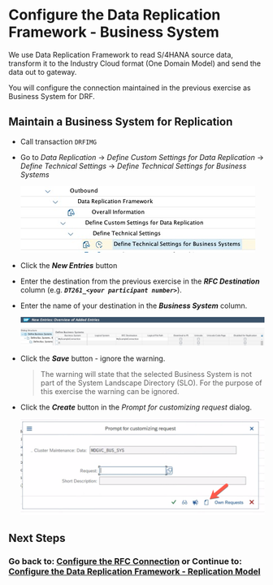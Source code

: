 # Configure the Data Replication Framework - Business System
We use Data Replication Framework to read S/4HANA source data, transform it to the Industry Cloud format (One Domain Model) and send the data out to gateway.

You will configure the connection maintained in the previous exercise as Business System for DRF.

## Maintain a Business System for Replication

- Call transaction `DRFIMG`

- Go to *Data Replication* -> *Define Custom Settings for Data Replication* -> *Define Technical Settings* -> *Define Technical Settings for Business Systems*

    ![](images/EX6_1.jpg)

- Click the ***New Entries*** button

- Enter the destination from the previous exercise in the ***RFC Destination*** column (e.g. ***`DT261_<your participant number>`***).

- Enter the name of your destination in the ***Business System*** column.

    ![](images/EX6_2.jpg)

- Click the ***Save*** button - ignore the warning.

   > The warning will state that the selected Business System is not part of the System Landscape Directory (SLO). For the purpose of this exercise the warning can be ignored.

- Click the ***Create*** button in the *Prompt for customizing request* dialog.

    ![](images/EX6_3.png)

## Next Steps

[//]: # (TODO: Add a description of what happens next)

### Go back to: [**Configure the RFC Connection**](../ex5/README.md) or Continue to: [**Configure the Data Replication Framework - Replication Model**](../ex7/README.md)
